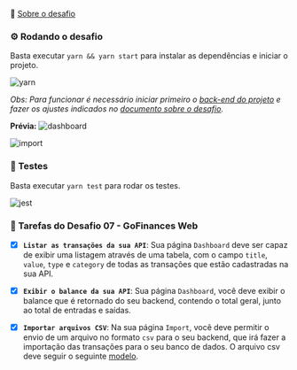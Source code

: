 🚀 [Sobre o desafio](README_ABOUT.md)

### ⚙️ Rodando o desafio

Basta executar `yarn && yarn start` para instalar as dependências e iniciar o projeto.

![yarn](https://user-images.githubusercontent.com/28319535/86249068-255b3400-bb85-11ea-974b-3c048403bced.png)

_Obs: Para funcionar é necessário iniciar primeiro o [back-end do projeto](https://github.com/brunodesde1987/desafio-database-upload) e fazer os ajustes indicados no [documento sobre o desafio](README_ABOUT.md)._

**Prévia:**
![dashboard](https://user-images.githubusercontent.com/28319535/86247395-c694bb00-bb82-11ea-83b5-778c9b86647d.png)

![import](https://user-images.githubusercontent.com/28319535/86247409-cbf20580-bb82-11ea-9fe1-84c284b7e056.png)

### 🔬 Testes

Basta executar `yarn test` para rodar os testes.

![jest](https://user-images.githubusercontent.com/28319535/86252045-14142680-bb89-11ea-97d5-373e2959db9d.png)

### 📌 Tarefas do Desafio 07 - GoFinances Web

- [x] **`Listar as transações da sua API`**: Sua página `Dashboard` deve ser capaz de exibir uma listagem através de uma tabela, com o campo `title`, `value`, `type` e `category` de todas as transações que estão cadastradas na sua API.

- [x] **`Exibir o balance da sua API`**: Sua página `Dashboard`, você deve exibir o balance que é retornado do seu backend, contendo o total geral, junto ao total de entradas e saídas.

- [x] **`Importar arquivos CSV`**: Na sua página `Import`, você deve permitir o envio de um arquivo no formato `csv` para o seu backend, que irá fazer a importação das transações para o seu banco de dados. O arquivo csv deve seguir o seguinte [modelo](https://github.com/Rocketseat/bootcamp-gostack-desafios/blob/master/desafio-database-upload/assets/file.csv).
